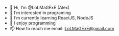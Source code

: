 - 👋 Hi, I’m @LoLMaGExE (Alex)
- 👀 I’m interested in programing
- 🌱 I’m currently learning ReactJS, NodeJS
- 💞️ I enjoy programming
- 📫 How to reach me email: LoLMaGExE@gmail.com

<!---
LoLMaGExE/LoLMaGExE is a ✨ special ✨ repository because its `README.md` (this file) appears on your GitHub profile.
You can click the Preview link to take a look at your changes.
--->

